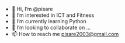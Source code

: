 - 👋 Hi, I’m @pisare
- 👀 I’m interested in ICT and Fitness
- 🌱 I’m currently learning Python
- 💞️ I’m looking to collaborate on ...
- 📫 How to reach me pisare2003@gmail.com

<!---
pisare/pisare is a ✨ special ✨ repository because its `README.md` (this file) appears on your GitHub profile.
You can click the Preview link to take a look at your changes.
--->
